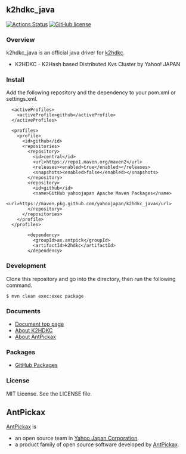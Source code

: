 k2hdkc_java
------
[![Actions Status](https://github.com/yahoojapan/k2hdkc_java/workflows/CI/badge.svg)](https://github.com/yahoojapan/k2hdkc_java/actions)
[![GitHub license](https://img.shields.io/badge/license-MIT-blue.svg)](https://raw.githubusercontent.com/yahoojapan/k2hdkc_nodejs/master/LICENSE)

### Overview

k2hdkc_java is an official java driver for [k2hdkc](https://k2hdkc.antpick.ax/).
 - K2HDKC - K2Hash based Distributed Kvs Cluster by Yahoo! JAPAN

### Install

Add the following repository and the dependency to your pom.xml or settings.xml.
```
  <activeProfiles>
    <activeProfile>github</activeProfile>
  </activeProfiles>

  <profiles>
    <profile>
      <id>github</id>
      <repositories>
        <repository>
          <id>central</id>
          <url>https://repo1.maven.org/maven2</url>
          <releases><enabled>true</enabled></releases>
          <snapshots><enabled>false</enabled></snapshots>
        </repository>
        <repository>
          <id>github</id>
          <name>GitHub yahoojapan Apache Maven Packages</name>
          <url>https://maven.pkg.github.com/yahoojapan/k2hdkc_java</url>
        </repository>
      </repositories>
    </profile>
  </profiles>

```
```
        <dependency>
          <groupId>ax.antpick</groupId>
          <artifactId>k2hdkc</artifactId>
        </dependency> 
```

### Development

Clone this repository and go into the directory, then run the following command.
```
$ mvn clean exec:exec package
```

### Documents
  - [Document top page](https://java.k2hdkc.antpick.ax/)
  - [About K2HDKC](https://k2hdkc.antpick.ax/)
  - [About AntPickax](https://antpick.ax/)

### Packages

  - [GitHub Packages](https://github.com/yahoojapan/k2hdkc_java/packages)

### License

MIT License. See the LICENSE file.

## AntPickax

[AntPickax](https://antpick.ax/) is 
  - an open source team in [Yahoo Japan Corporation](https://about.yahoo.co.jp/info/en/company/). 
  - a product family of open source software developed by [AntPickax](https://antpick.ax/).


